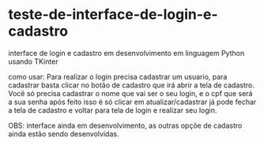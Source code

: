 # teste-de-interface-de-login-e-cadastro
interface de login e cadastro em desenvolvimento em linguagem Python usando TKinter

como usar:
Para realizar o login precisa cadastrar um usuario, para cadastrar basta clicar no botão de cadastro que irá abrir a tela de cadastro.
Você só precisa cadastrar o nome que vai ser o seu login, e o cpf que será a sua senha 
após feito isso é só clicar em atualizar/cadastrar
já pode fechar a tela de cadastro e voltar para tela de login e realizar seu login.

OBS: interface ainda em desenvolvimento, as outras opçõe de cadastro ainda estão sendo desenvolvidas.

